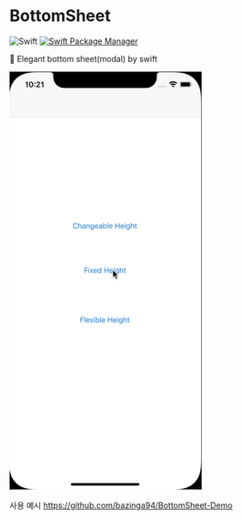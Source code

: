 # BottomSheet

![Swift](https://img.shields.io/badge/Swift-5.0-orange.svg)
[![Swift Package Manager](https://img.shields.io/badge/SPM-supported-DE5C43.svg?style=flat)](https://swift.org/package-manager/)
<!-- [![CocoaPods](http://img.shields.io/cocoapods/v/Then.svg)](https://cocoapods.org/pods/Then) -->
<!-- [![Build Status](https://travis-ci.org/devxoul/Then.svg?branch=master)](https://travis-ci.org/devxoul/Then) -->

💫 Elegant bottom sheet(modal) by swift

![](gif/Demo2.gif)

사용 예시
https://github.com/bazinga94/BottomSheet-Demo
